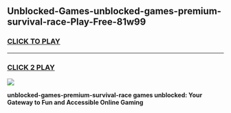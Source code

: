 
## Unblocked-Games-unblocked-games-premium-survival-race-Play-Free-81w99
<h3>
<a href="https://premium76.site?title=unblocked-games-premium-survival-race&ref=23A">CLICK TO PLAY</a></h3>
<hr>

<h3>
<a href="https://premium76.site?title=unblocked-games-premium-survival-race&ref=23A">CLICK 2 PLAY</a>
  
</h3>

<a href="https://premium76.site?title=unblocked-games-premium-survival-race&ref=23A"><img src="https://clearcache.store/games.png"></a>


**unblocked-games-premium-survival-race games unblocked: Your Gateway to Fun and Accessible Online Gaming**
